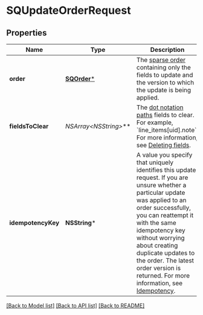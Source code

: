 # SQUpdateOrderRequest

## Properties
Name | Type | Description | Notes
------------ | ------------- | ------------- | -------------
**order** | [**SQOrder***](SQOrder.md) | The [sparse order](https://developer.squareup.com/docs/orders-api/manage-orders/update-orders#sparse-order-objects) containing only the fields to update and the version to which the update is being applied. | [optional] 
**fieldsToClear** | **NSArray&lt;NSString*&gt;*** | The [dot notation paths](https://developer.squareup.com/docs/orders-api/manage-orders/update-orders#identifying-fields-to-delete) fields to clear. For example, &#x60;line_items[uid].note&#x60;. For more information, see [Deleting fields](https://developer.squareup.com/docs/orders-api/manage-orders/update-orders#deleting-fields). | [optional] 
**idempotencyKey** | **NSString*** | A value you specify that uniquely identifies this update request.  If you are unsure whether a particular update was applied to an order successfully, you can reattempt it with the same idempotency key without worrying about creating duplicate updates to the order. The latest order version is returned.  For more information, see [Idempotency](https://developer.squareup.com/docs/build-basics/common-api-patterns/idempotency). | [optional] 

[[Back to Model list]](../README.md#documentation-for-models) [[Back to API list]](../README.md#documentation-for-api-endpoints) [[Back to README]](../README.md)


